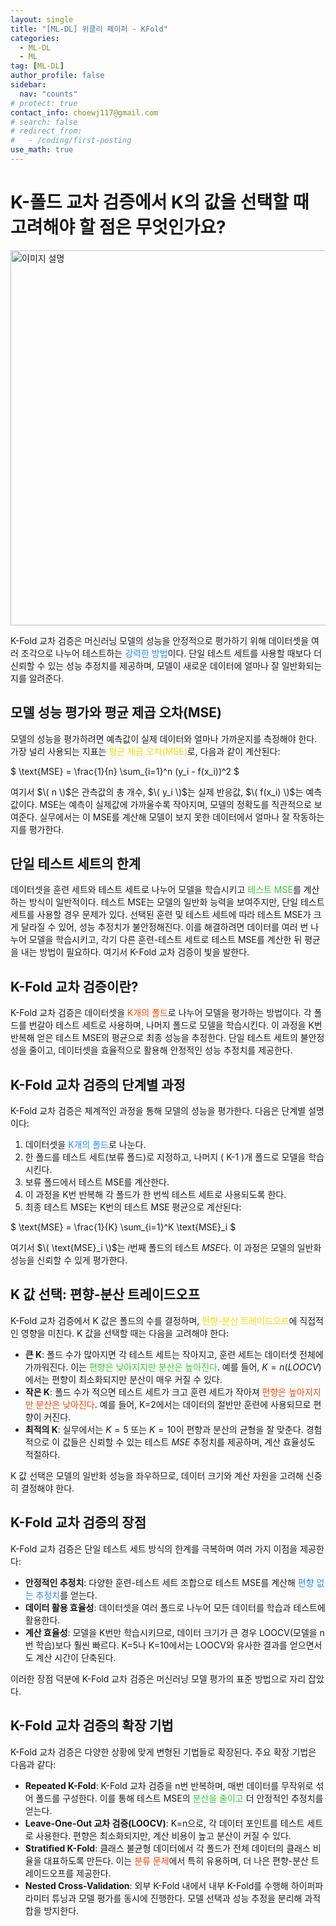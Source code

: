 ```yaml
---
layout: single
title: "[ML-DL] 위클리 페이퍼 - KFold"
categories:
  - ML-DL
  - ML
tag: [ML-DL]
author_profile: false
sidebar:
  nav: "counts"
# protect: true
contact_info: choewj117@gmail.com
# search: false
# redirect_from:
#   - /coding/first-posting
use_math: true
---
```


# K-폴드 교차 검증에서 K의 값을 선택할 때 고려해야 할 점은 무엇인가요?

<img src="{{ '/assets/images/kfold.png' | relative_url }}" alt="이미지 설명" width=800 height=600>

K-Fold 교차 검증은 머신러닝 모델의 성능을 안정적으로 평가하기 위해 데이터셋을 여러 조각으로 나누어 테스트하는 <font color="#1E90FF">강력한 방법</font>이다. 단일 테스트 세트를 사용할 때보다 더 신뢰할 수 있는 성능 추정치를 제공하며, 모델이 새로운 데이터에 얼마나 잘 일반화되는지를 알려준다.

## 모델 성능 평가와 평균 제곱 오차(MSE)

모델의 성능을 평가하려면 예측값이 실제 데이터와 얼마나 가까운지를 측정해야 한다. 가장 널리 사용되는 지표는 <font color="#FFD700">평균 제곱 오차(MSE)</font>로, 다음과 같이 계산된다:

$ \text{MSE} = \frac{1}{n} \sum\_{i=1}^n (y_i - f(x_i))^2 $

여기서 $\( n \)$은 관측값의 총 개수, $\( y_i \)$는 실제 반응값, $\( f(x_i) \)$는 예측값이다. MSE는 예측이 실제값에 가까울수록 작아지며, 모델의 정확도를 직관적으로 보여준다. 실무에서는 이 MSE를 계산해 모델이 보지 못한 데이터에서 얼마나 잘 작동하는지를 평가한다.

## 단일 테스트 세트의 한계

데이터셋을 훈련 세트와 테스트 세트로 나누어 모델을 학습시키고 <font color="#32CD32">테스트 MSE</font>를 계산하는 방식이 일반적이다. 테스트 MSE는 모델의 일반화 능력을 보여주지만, 단일 테스트 세트를 사용할 경우 문제가 있다. 선택된 훈련 및 테스트 세트에 따라 테스트 MSE가 크게 달라질 수 있어, 성능 추정치가 불안정해진다. 이를 해결하려면 데이터를 여러 번 나누어 모델을 학습시키고, 각기 다른 훈련-테스트 세트로 테스트 MSE를 계산한 뒤 평균을 내는 방법이 필요하다. 여기서 K-Fold 교차 검증이 빛을 발한다.

## K-Fold 교차 검증이란?

K-Fold 교차 검증은 데이터셋을 <font color="#FF4500">K개의 폴드</font>로 나누어 모델을 평가하는 방법이다. 각 폴드를 번갈아 테스트 세트로 사용하며, 나머지 폴드로 모델을 학습시킨다. 이 과정을 K번 반복해 얻은 테스트 MSE의 평균으로 최종 성능을 추정한다. 단일 테스트 세트의 불안정성을 줄이고, 데이터셋을 효율적으로 활용해 안정적인 성능 추정치를 제공한다.

## K-Fold 교차 검증의 단계별 과정

K-Fold 교차 검증은 체계적인 과정을 통해 모델의 성능을 평가한다. 다음은 단계별 설명이다:

1. 데이터셋을 <font color="#1E90FF">K개의 폴드</font>로 나눈다.
2. 한 폴드를 테스트 세트(보류 폴드)로 지정하고, 나머지 \( K-1 \)개 폴드로 모델을 학습시킨다.
3. 보류 폴드에서 테스트 MSE를 계산한다.
4. 이 과정을 K번 반복해 각 폴드가 한 번씩 테스트 세트로 사용되도록 한다.
5. 최종 테스트 MSE는 K번의 테스트 MSE 평균으로 계산된다:

$ \text{MSE} = \frac{1}{K} \sum\_{i=1}^K \text{MSE}\_i $

여기서 $\( \text{MSE}_i \)$는 $i$번째 폴드의 테스트 $MSE$다. 이 과정은 모델의 일반화 성능을 신뢰할 수 있게 평가한다.

## K 값 선택: 편향-분산 트레이드오프

K-Fold 교차 검증에서 K 값은 폴드의 수를 결정하며, <font color="#FFD700">편향-분산 트레이드오프</font>에 직접적인 영향을 미친다. K 값을 선택할 때는 다음을 고려해야 한다:

- **큰 K**: 폴드 수가 많아지면 각 테스트 세트는 작아지고, 훈련 세트는 데이터셋 전체에 가까워진다. 이는 <font color="#32CD32">편향은 낮아지지만 분산은 높아진다</font>. 예를 들어, $K=n (LOOCV)$에서는 편향이 최소화되지만 분산이 매우 커질 수 있다.
- **작은 K**: 폴드 수가 적으면 테스트 세트가 크고 훈련 세트가 작아져 <font color="#FF4500">편향은 높아지지만 분산은 낮아진다</font>. 예를 들어, K=2에서는 데이터의 절반만 훈련에 사용되므로 편향이 커진다.
- **최적의 K**: 실무에서는 $K=5$ 또는 $K=10$이 편향과 분산의 균형을 잘 맞춘다. 경험적으로 이 값들은 신뢰할 수 있는 테스트 $MSE$ 추정치를 제공하며, 계산 효율성도 적절하다.

K 값 선택은 모델의 일반화 성능을 좌우하므로, 데이터 크기와 계산 자원을 고려해 신중히 결정해야 한다.

## K-Fold 교차 검증의 장점

K-Fold 교차 검증은 단일 테스트 세트 방식의 한계를 극복하며 여러 가지 이점을 제공한다:

- **안정적인 추정치**: 다양한 훈련-테스트 세트 조합으로 테스트 MSE를 계산해 <font color="#1E90FF">편향 없는 추정치</font>를 얻는다.
- **데이터 활용 효율성**: 데이터셋을 여러 폴드로 나누어 모든 데이터를 학습과 테스트에 활용한다.
- **계산 효율성**: 모델을 K번만 학습시키므로, 데이터 크기가 큰 경우 LOOCV(모델을 n번 학습)보다 훨씬 빠르다. K=5나 K=10에서는 LOOCV와 유사한 결과를 얻으면서도 계산 시간이 단축된다.

이러한 장점 덕분에 K-Fold 교차 검증은 머신러닝 모델 평가의 표준 방법으로 자리 잡았다.

## K-Fold 교차 검증의 확장 기법

K-Fold 교차 검증은 다양한 상황에 맞게 변형된 기법들로 확장된다. 주요 확장 기법은 다음과 같다:

- **Repeated K-Fold**: K-Fold 교차 검증을 n번 반복하며, 매번 데이터를 무작위로 섞어 폴드를 구성한다. 이를 통해 테스트 MSE의 <font color="#32CD32">분산을 줄이고</font> 더 안정적인 추정치를 얻는다.
- **Leave-One-Out 교차 검증(LOOCV)**: K=n으로, 각 데이터 포인트를 테스트 세트로 사용한다. 편향은 최소화되지만, 계산 비용이 높고 분산이 커질 수 있다.
- **Stratified K-Fold**: 클래스 불균형 데이터에서 각 폴드가 전체 데이터의 클래스 비율을 대표하도록 만든다. 이는 <font color="#FF4500">분류 문제</font>에서 특히 유용하며, 더 나은 편향-분산 트레이드오프를 제공한다.
- **Nested Cross-Validation**: 외부 K-Fold 내에서 내부 K-Fold를 수행해 하이퍼파라미터 튜닝과 모델 평가를 동시에 진행한다. 모델 선택과 성능 추정을 분리해 과적합을 방지한다.
